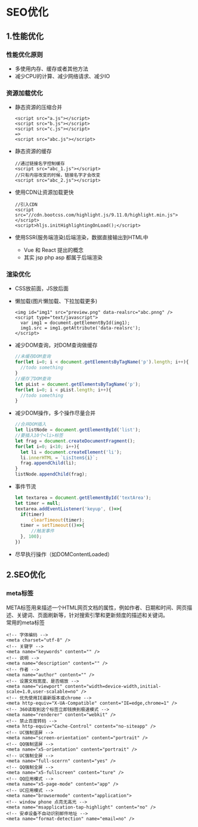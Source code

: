 # SEO优化

## 1.性能优化

### 性能优化原则

* 多使用内存、缓存或者其他方法  
* 减少CPU的计算、减少网络请求、减少IO  

### 资源加载优化

* 静态资源的压缩合并  

  ```markup
  <script src="a.js"></script>
  <script src="b.js"></script>
  <script src="c.js"></script>
  =>
  <script src="abc.js"></script>
  ```

* 静态资源的缓存  

  ```markup
  //通过链接名字控制缓存
  <script src="abc_1.js"></script>
  //只有内容改变的时候，链接名字才会改变
  <script src="abc_2.js"></script>
  ```

* 使用CDN让资源加载更快  

  ```markup
  //引入CDN
  <script src="//cdn.bootcss.com/highlight.js/9.11.0/highlight.min.js"></script>
  <script>hljs.initHighlightingOnLoad();</script>
  ```

* 使用SSR\(服务端渲染\)后端渲染，数据直接输出到HTML中  
  * Vue 和 React 提出的概念  
  * 其实 jsp php asp 都属于后端渲染  

### 渲染优化

* CSS放前面，JS放后面
* 懒加载\(图片懒加载、下拉加载更多\)

  ```markup
  <img id="img1" src="preview.png" data-realsrc="abc.pnng" />
  <script type="text/javascript">
    var img1 = document.getElementById(img1);
    img1.src = img1.getAttribute('data-realsrc');
  </script>
  ```

* 减少DOM查询，对DOM查询做缓存

  ```javascript
  //未缓存DOM查询
  for(let i=0; i < document.getElementsByTagName('p').length; i++){
    //todo something
  }
  //缓存了DOM查询
  let pList = document.getElementsByTagName('p');
  for(let i=0; i < pList.length; i++){
    //todo something
  }
  ```

* 减少DOM操作，多个操作尽量合并

  ```javascript
  //合并DOM插入
  let listNode = document.getElementById('list');
  //要插入10个<li>标签
  let frag = document.createDocumentFragment();
  for(let i=0; i<10; i++){
    let li = document.createElement('li');
    li.innerHTML = `LisItem${i}`;
    frag.appendChild(li);
  }
  listNode.appendChild(frag);
  ```

* 事件节流

  ```javascript
  let textarea = document.getElementById('textArea');
  let timer = null;
  textarea.addEventListener('keyup', ()=>{
    if(timer)
        clearTimeout(timer);
    timer = setTimeout(()=>{
        //触发事件
    }, 100);
  })
  ```

* 尽早执行操作（如DOMContentLoaded）

## 2.SEO优化

### meta标签

META标签用来描述一个HTML网页文档的属性，例如作者、日期和时间、网页描述、关键词、页面刷新等，针对搜索引擎和更新频度的描述和关键词。  
常用的meta标签

```markup
<!-- 字体编码 -->
<meta charset="utf-8" />
<!-- 关键字 -->
<meta name="keywords" content="" />
<!-- 说明 -->
<meta name="description" content="" />
<!-- 作者 -->
<meta name="author" content="" />
<!-- 设置文档宽度、是否缩放 -->
<meta name="viewport" content="width=device-width,initial-scale=1.0,user-scalable=no" />
<!-- 优先使用IE最新版本或chrome -->
<meta http-equiv="X-UA-Compatible" content="IE=edge,chrome=1" />
<!-- 360读取到这个标签立即钱换到极速模式 -->
<meta name="renderer" content="webkit" />
<!-- 禁止百度转码 -->
<meta http-equiv="Cache-Control" content="no-siteapp" />
<!-- UC强制竖屏 -->
<meta name="screen-orientation" content="portrait" />
<!-- QQ强制竖屏 -->
<meta name="x5-orientation" content="portrait" />
<!-- UC强制全屏 -->
<meta name="full-scerrn" content="yes" />
<!-- QQ强制全屏 -->
<meta name="x5-fullscreen" content="ture" />
<!-- QQ应用模式 -->
<meta name="x5-page-mode" content="app" />
<!-- UC应用模式 -->
<meta name="browsermode" content="application">
<!-- window phone 点亮无高光 -->
<meta name="msapplication-tap-highlight" content="no" />
<!-- 安卓设备不自动识别邮件地址 -->
<meta name="format-detection" name="email=no" />
```

